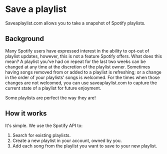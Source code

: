 # Save a playlist

Saveaplaylist.com allows you to take a snapshot of Spotify playlists.

## Background

Many Spotify users have expressed interest in the ability 
to opt-out of playlist updates, however, this is not a feature Spotify 
offers. What does this mean? A playlist you've had on repeat for the last 
two weeks can be changed at any time at the discretion of the playlist owner. 
Sometimes having songs removed from or added to a playlist is refreshing; or 
a change in the order of your playlists' songs is welcomed. For the times when 
those changes are not welcomed, you can use saveaplaylist.com to capture the 
current state of a playlist for future enjoyment.

Some playlists are perfect the way they are!

## How it works

It's simple. We use the Spotify API to:

1. Search for existing playlists.
2. Create a new playlist in your account, owned by you.
3. Add each song from the playlist you want to save to your new playlist.









